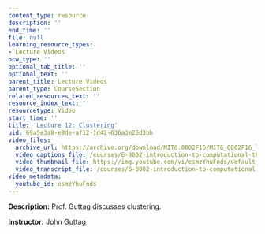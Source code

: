 ```yaml
---
content_type: resource
description: ''
end_time: ''
file: null
learning_resource_types:
- Lecture Videos
ocw_type: ''
optional_tab_title: ''
optional_text: ''
parent_title: Lecture Videos
parent_type: CourseSection
related_resources_text: ''
resource_index_text: ''
resourcetype: Video
start_time: ''
title: 'Lecture 12: Clustering'
uid: 69a5e3a8-e8de-af12-1d42-636a3e25d3bb
video_files:
  archive_url: https://archive.org/download/MIT6.0002F16/MIT6_0002F16_lec12_300k.mp4
  video_captions_file: /courses/6-0002-introduction-to-computational-thinking-and-data-science-fall-2016/240dddf19b9f5c6ea248285541be53c7_esmzYhuFnds.vtt
  video_thumbnail_file: https://img.youtube.com/vi/esmzYhuFnds/default.jpg
  video_transcript_file: /courses/6-0002-introduction-to-computational-thinking-and-data-science-fall-2016/17feded894d842066364cd423ba4e007_esmzYhuFnds.pdf
video_metadata:
  youtube_id: esmzYhuFnds
---
```


**Description:** Prof. Guttag discusses clustering.

**Instructor:** John Guttag



